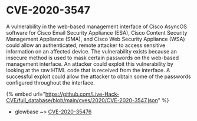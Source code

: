 # CVE-2020-3547

A vulnerability in the web-based management interface of Cisco AsyncOS software for Cisco Email Security Appliance (ESA), Cisco Content Security Management Appliance (SMA), and Cisco Web Security Appliance (WSA) could allow an authenticated, remote attacker to access sensitive information on an affected device. The vulnerability exists because an insecure method is used to mask certain passwords on the web-based management interface. An attacker could exploit this vulnerability by looking at the raw HTML code that is received from the interface. A successful exploit could allow the attacker to obtain some of the passwords configured throughout the interface.

{% embed url="https://github.com/Live-Hack-CVE/full_database/blob/main/cves/2020/CVE-2020-3547.json" %}


* glowbase ~> [CVE-2020-35476](https://www.alice-snow.ru/2020/database/cve-2020-3547/cve-2020-35476-glowbase)